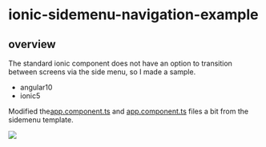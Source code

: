 # ionic-sidemenu-navigation-example

## overview
The standard ionic component does not have an option to transition between screens via the side menu, so I made a sample.

- angular10
- ionic5

Modified the[app.component.ts](src/app/app.component.ts) and [app.component.ts](src/app/app.component.html) files a bit from the sidemenu template.

<img src="https://user-images.githubusercontent.com/4780752/102151874-2e338e00-3eb7-11eb-800b-702e3bd30b7d.gif" />
